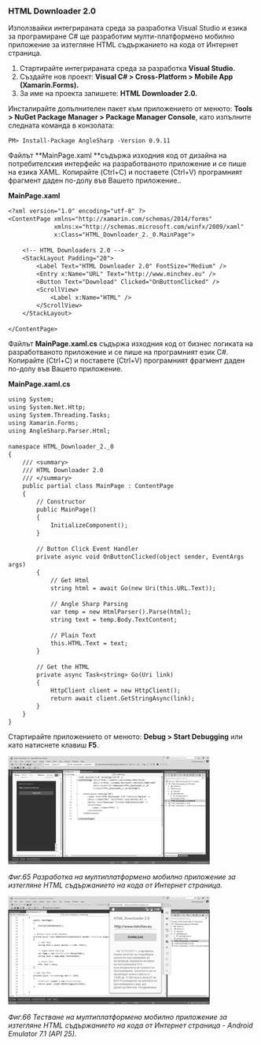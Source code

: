 ### HTML Downloader 2.0

Използвайки интегрираната среда за разработка Visual Studio и езика за програмиране C\# ще разработим мулти-платформено мобилно приложение за изтегляне HTML съдържанието на кода от Интернет страница.

1. Стартирайте интегрираната среда за разработка **Visual Studio.**
2. Създайте нов проект: **Visual C\# &gt; Cross-Platform &gt; Mobile App \(Xamarin.Forms\).**
3. За име на проекта запишете: **HTML Downloader 2.0.**

Инсталирайте допълнителен пакет към приложението от менюто: **Tools &gt; NuGet Package Manager &gt; Package Manager Console**, като изпълните следната команда в конзолата:

```
PM> Install-Package AngleSharp -Version 0.9.11
```

Файлът **MainPage.xaml **съдържа изходния код от дизайна на потребителския интерфейс на разработваното приложение и се пише на езика XAML. Копирайте \(Ctrl+C\) и поставете \(Ctrl+V\) програмният фрагмент даден по-долу във Вашето приложение..

**MainPage.xaml**

```
<?xml version="1.0" encoding="utf-8" ?>
<ContentPage xmlns="http://xamarin.com/schemas/2014/forms"
             xmlns:x="http://schemas.microsoft.com/winfx/2009/xaml"
             x:Class="HTML_Downloader_2._0.MainPage">

    <!-- HTML Downloaders 2.0 -->
    <StackLayout Padding="20">
        <Label Text="HTML Downloader 2.0" FontSize="Medium" />
        <Entry x:Name="URL" Text="http://www.minchev.eu" />
        <Button Text="Download" Clicked="OnButtonClicked" />
        <ScrollView>
            <Label x:Name="HTML" />
        </ScrollView>
    </StackLayout>

</ContentPage>
```

Файлът **MainPage.xaml.cs** съдържа изходния код от бизнес логиката на разработваното приложение и се пише на програмният език C\#. Копирайте \(Ctrl+C\) и поставете \(Ctrl+V\) програмният фрагмент даден по-долу във Вашето приложение.

**MainPage.xaml.cs**

```
using System;
using System.Net.Http;
using System.Threading.Tasks;
using Xamarin.Forms;
using AngleSharp.Parser.Html;

namespace HTML_Downloader_2._0
{
    /// <summary>
    /// HTML Downloader 2.0
    /// </summary>
    public partial class MainPage : ContentPage
    {
        // Constructor
        public MainPage()
        {
            InitializeComponent();
        }

        // Button Click Event Handler
        private async void OnButtonClicked(object sender, EventArgs args)
        {
            // Get Html
            string html = await Go(new Uri(this.URL.Text));

            // Angle Sharp Parsing
            var temp = new HtmlParser().Parse(html);
            string text = temp.Body.TextContent;

            // Plain Text
            this.HTML.Text = text;
        }

        // Get the HTML
        private async Task<string> Go(Uri link)
        {
            HttpClient client = new HttpClient();
            return await client.GetStringAsync(link);
        }
    }
}
```

Стартирайте приложението от менюто: **Debug &gt; Start Debugging** или като натиснете клавиш **F5**.

![](/chapter2/65.png)

_Фиг.65 Разработка на мултиплатформено мобилно приложение за изтегляне HTML съдържанието на кода от Интернет страница._

![](/chapter2/66.png)

_Фиг.66 Тестване на мултиплатформено мобилно приложение за изтегляне HTML съдържанието на кода от Интернет страница - Android Emulator 7.1 \(API 25\)._

